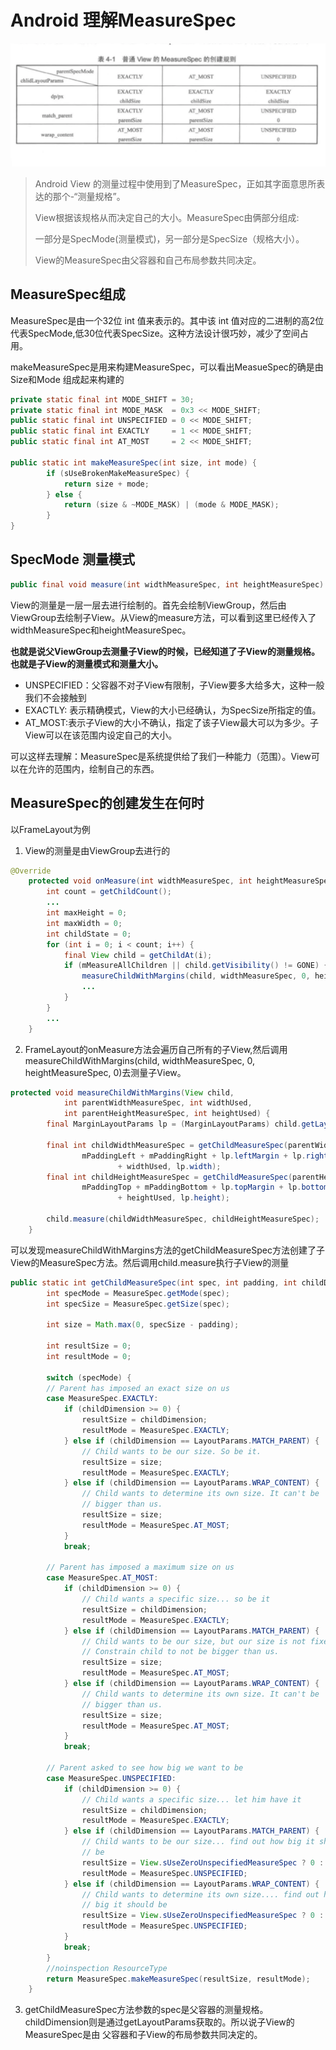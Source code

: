 # Android 理解MeasureSpec

![](../asset/MeasureSpec%E7%9A%84%E5%88%9B%E5%BB%BA%E8%A7%84%E5%88%99.webp)

> Android View 的测量过程中使用到了MeasureSpec，正如其字面意思所表达的那个-“测量规格”。
>
> View根据该规格从而决定自己的大小。MeasureSpec由俩部分组成:
>
> 一部分是SpecMode(测量模式)，另一部分是SpecSize（规格大小）。
>
> View的MeasureSpec由父容器和自己布局参数共同决定。

## MeasureSpec组成

MeasureSpec是由一个32位 int 值来表示的。其中该 int 值对应的二进制的高2位代表SpecMode,低30位代表SpecSize。这种方法设计很巧妙，减少了空间占用。

makeMeasureSpec是用来构建MeasureSpec，可以看出MeasueSpec的确是由Size和Mode 组成起来构建的

```java
private static final int MODE_SHIFT = 30;
private static final int MODE_MASK  = 0x3 << MODE_SHIFT;
public static final int UNSPECIFIED = 0 << MODE_SHIFT;
public static final int EXACTLY     = 1 << MODE_SHIFT;
public static final int AT_MOST     = 2 << MODE_SHIFT;

public static int makeMeasureSpec(int size, int mode) {
        if (sUseBrokenMakeMeasureSpec) {
            return size + mode;
        } else {
            return (size & ~MODE_MASK) | (mode & MODE_MASK);
        }
}
```

## SpecMode 测量模式

```java
public final void measure(int widthMeasureSpec, int heightMeasureSpec)
```

View的测量是一层一层去进行绘制的。首先会绘制ViewGroup，然后由ViewGroup去绘制子View。从View的measure方法，可以看到这里已经传入了widthMeasureSpec和heightMeasureSpec。

**也就是说父ViewGroup去测量子View的时候，已经知道了子View的测量规格。也就是子View的测量模式和测量大小。**

- UNSPECIFIED：父容器不对子View有限制，子View要多大给多大，这种一般我们不会接触到
- EXACTLY: 表示精确模式，View的大小已经确认，为SpecSize所指定的值。
- AT_MOST:表示子View的大小不确认，指定了该子View最大可以为多少。子View可以在该范围内设定自己的大小。

可以这样去理解：MeasureSpec是系统提供给了我们一种能力（范围）。View可以在允许的范围内，绘制自己的东西。

## MeasureSpec的创建发生在何时

以FrameLayout为例

1. View的测量是由ViewGroup去进行的

```java
@Override
    protected void onMeasure(int widthMeasureSpec, int heightMeasureSpec) {
        int count = getChildCount();
        ...
        int maxHeight = 0;
        int maxWidth = 0;
        int childState = 0;
        for (int i = 0; i < count; i++) {
            final View child = getChildAt(i);
            if (mMeasureAllChildren || child.getVisibility() != GONE) {
                measureChildWithMargins(child, widthMeasureSpec, 0, heightMeasureSpec, 0);
                ...
            }
        }
        ...
    }
```

2. FrameLayout的onMeasure方法会遍历自己所有的子View,然后调用measureChildWithMargins(child, widthMeasureSpec, 0, heightMeasureSpec, 0)去测量子View。

```java
protected void measureChildWithMargins(View child,
            int parentWidthMeasureSpec, int widthUsed,
            int parentHeightMeasureSpec, int heightUsed) {
        final MarginLayoutParams lp = (MarginLayoutParams) child.getLayoutParams();

        final int childWidthMeasureSpec = getChildMeasureSpec(parentWidthMeasureSpec,
                mPaddingLeft + mPaddingRight + lp.leftMargin + lp.rightMargin
                        + widthUsed, lp.width);
        final int childHeightMeasureSpec = getChildMeasureSpec(parentHeightMeasureSpec,
                mPaddingTop + mPaddingBottom + lp.topMargin + lp.bottomMargin
                        + heightUsed, lp.height);

        child.measure(childWidthMeasureSpec, childHeightMeasureSpec);
    }
```

可以发现measureChildWithMargins方法的getChildMeasureSpec方法创建了子View的MeasureSpec方法。然后调用child.measure执行子View的测量

```java
public static int getChildMeasureSpec(int spec, int padding, int childDimension) {
        int specMode = MeasureSpec.getMode(spec);
        int specSize = MeasureSpec.getSize(spec);

        int size = Math.max(0, specSize - padding);

        int resultSize = 0;
        int resultMode = 0;

        switch (specMode) {
        // Parent has imposed an exact size on us
        case MeasureSpec.EXACTLY:
            if (childDimension >= 0) {
                resultSize = childDimension;
                resultMode = MeasureSpec.EXACTLY;
            } else if (childDimension == LayoutParams.MATCH_PARENT) {
                // Child wants to be our size. So be it.
                resultSize = size;
                resultMode = MeasureSpec.EXACTLY;
            } else if (childDimension == LayoutParams.WRAP_CONTENT) {
                // Child wants to determine its own size. It can't be
                // bigger than us.
                resultSize = size;
                resultMode = MeasureSpec.AT_MOST;
            }
            break;

        // Parent has imposed a maximum size on us
        case MeasureSpec.AT_MOST:
            if (childDimension >= 0) {
                // Child wants a specific size... so be it
                resultSize = childDimension;
                resultMode = MeasureSpec.EXACTLY;
            } else if (childDimension == LayoutParams.MATCH_PARENT) {
                // Child wants to be our size, but our size is not fixed.
                // Constrain child to not be bigger than us.
                resultSize = size;
                resultMode = MeasureSpec.AT_MOST;
            } else if (childDimension == LayoutParams.WRAP_CONTENT) {
                // Child wants to determine its own size. It can't be
                // bigger than us.
                resultSize = size;
                resultMode = MeasureSpec.AT_MOST;
            }
            break;

        // Parent asked to see how big we want to be
        case MeasureSpec.UNSPECIFIED:
            if (childDimension >= 0) {
                // Child wants a specific size... let him have it
                resultSize = childDimension;
                resultMode = MeasureSpec.EXACTLY;
            } else if (childDimension == LayoutParams.MATCH_PARENT) {
                // Child wants to be our size... find out how big it should
                // be
                resultSize = View.sUseZeroUnspecifiedMeasureSpec ? 0 : size;
                resultMode = MeasureSpec.UNSPECIFIED;
            } else if (childDimension == LayoutParams.WRAP_CONTENT) {
                // Child wants to determine its own size.... find out how
                // big it should be
                resultSize = View.sUseZeroUnspecifiedMeasureSpec ? 0 : size;
                resultMode = MeasureSpec.UNSPECIFIED;
            }
            break;
        }
        //noinspection ResourceType
        return MeasureSpec.makeMeasureSpec(resultSize, resultMode);
    }
```

3. getChildMeasureSpec方法参数的spec是父容器的测量规格。childDimension则是通过getLayoutParams获取的。所以说子View的MeasureSpec是由 父容器和子View的布局参数共同决定的。

